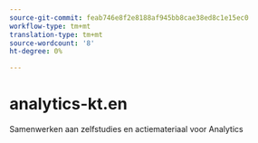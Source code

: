 ```yaml
---
source-git-commit: feab746e8f2e8188af945bb8cae38ed8c1e15ec0
workflow-type: tm+mt
translation-type: tm+mt
source-wordcount: '8'
ht-degree: 0%

---
```

# analytics-kt.en

Samenwerken aan zelfstudies en actiemateriaal voor Analytics
